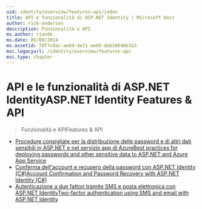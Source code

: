 ```yaml
---
uid: identity/overview/features-api/index
title: API e funzionalità di ASP.NET Identity | Microsoft Docs
author: rick-anderson
description: Funzionalità e API
ms.author: riande
ms.date: 05/09/2014
ms.assetid: 70f7c0ac-aeb9-4e21-ae05-deb10640b1b3
msc.legacyurl: /identity/overview/features-api
msc.type: chapter
---
```

<a name="aspnet-identity-features--api"></a><span data-ttu-id="4b5b3-103">API e le funzionalità di ASP.NET Identity</span><span class="sxs-lookup"><span data-stu-id="4b5b3-103">ASP.NET Identity Features & API</span></span>
====================
> <span data-ttu-id="4b5b3-104">Funzionalità e API</span><span class="sxs-lookup"><span data-stu-id="4b5b3-104">Features & API</span></span>


- [<span data-ttu-id="4b5b3-105">Procedure consigliate per la distribuzione delle password e di altri dati sensibili in ASP.NET e nel servizio app di Azure</span><span class="sxs-lookup"><span data-stu-id="4b5b3-105">Best practices for deploying passwords and other sensitive data to ASP.NET and Azure App Service</span></span>](best-practices-for-deploying-passwords-and-other-sensitive-data-to-aspnet-and-azure.md)
- [<span data-ttu-id="4b5b3-106">Conferma dell'account e recupero della password con ASP.NET Identity (C#)</span><span class="sxs-lookup"><span data-stu-id="4b5b3-106">Account Confirmation and Password Recovery with ASP.NET Identity (C#)</span></span>](account-confirmation-and-password-recovery-with-aspnet-identity.md)
- [<span data-ttu-id="4b5b3-107">Autenticazione a due fattori tramite SMS e posta elettronica con ASP.NET Identity</span><span class="sxs-lookup"><span data-stu-id="4b5b3-107">Two-factor authentication using SMS and email with ASP.NET Identity</span></span>](two-factor-authentication-using-sms-and-email-with-aspnet-identity.md)
